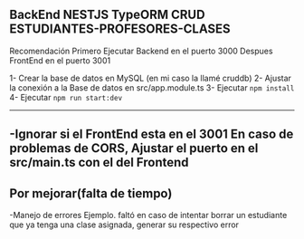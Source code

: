 
## BackEnd NESTJS TypeORM CRUD ESTUDIANTES-PROFESORES-CLASES

Recomendación
Primero Ejecutar Backend en el puerto 3000
Despues FrontEnd en el puerto 3001

1- Crear la base de datos en MySQL (en mi caso la llamé cruddb)
2- Ajustar la conexión a la Base de datos en  src/app.module.ts 
3- Ejecutar `npm install`
4- Ejecutar `npm run start:dev`

---------------
-Ignorar si el FrontEnd esta en el 3001
    En caso de problemas de CORS,
    Ajustar el puerto en el src/main.ts con el del Frontend 
-------------

## Por mejorar(falta de tiempo)

-Manejo de errores 
Ejemplo. 
faltó en caso de intentar borrar un estudiante que ya tenga una clase asignada, generar su respectivo error